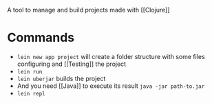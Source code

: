 A tool to manage and build projects made with [[Clojure]]

# Commands

- `lein new app project` will create a folder structure with some files configuring and [[Testing]] the project
- `lein run`
- `lein uberjar` builds the project
- And you need [[Java]] to execute its result `java -jar path-to.jar`
- `lein repl`